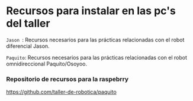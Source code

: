 # Recursos para instalar en las pc's del taller

 `Jason `: Recursos necesarios para las prácticas relacionadas con el robot diferencial Jason.

`Paquito`: Recursos necesarios para las prácticas relacionadas con el robot omnidireccional Paquito/Osoyoo.

### Repositorio de recursos para la raspebrry

https://github.com/taller-de-robotica/paquito
